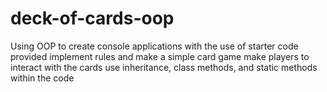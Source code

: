 # deck-of-cards-oop
Using OOP to create console applications with the use of starter code provided
implement rules and make a simple card game 
make players to interact with the cards
use inheritance, class methods, and static methods within the code
